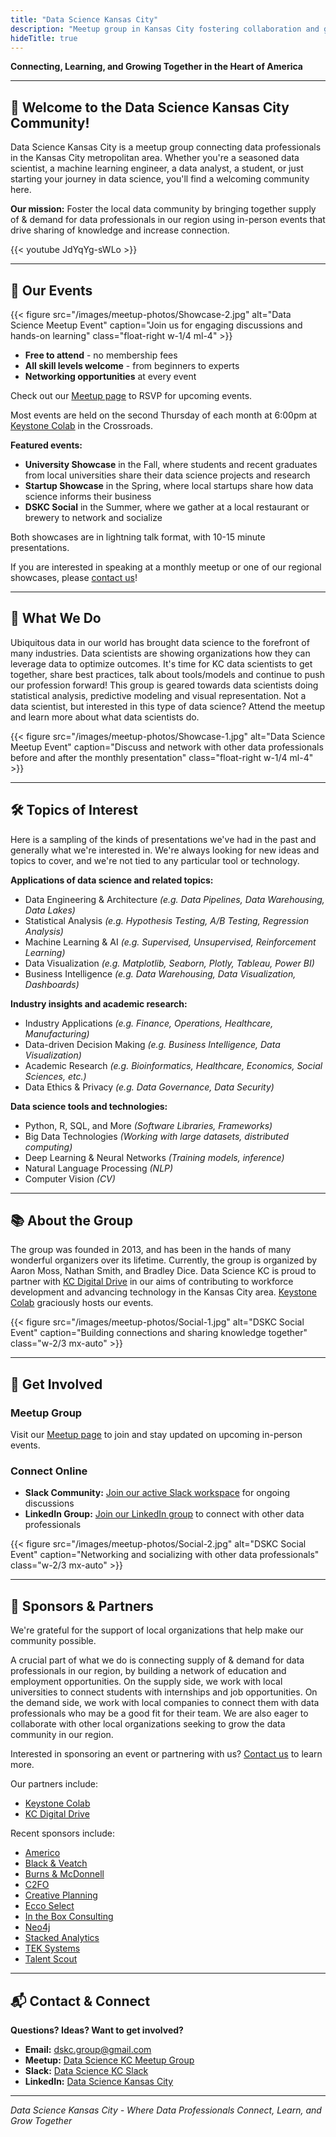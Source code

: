 ```yaml
---
title: "Data Science Kansas City"
description: "Meetup group in Kansas City fostering collaboration and growth for data professionals."
hideTitle: true
---
```


**Connecting, Learning, and Growing Together in the Heart of America**

---

## 🚀 Welcome to the Data Science Kansas City Community!

Data Science Kansas City is a meetup group connecting data professionals in the Kansas City metropolitan area. Whether you're a seasoned data scientist, a machine learning engineer, a data analyst, a student, or just starting your journey in data science, you'll find a welcoming community here.

**Our mission:** Foster the local data community by bringing together supply of & demand for data professionals in our region using in-person events that drive sharing of knowledge and increase connection.

{{< youtube JdYqYg-sWLo >}}

---

## 📅 Our Events

{{< figure src="/images/meetup-photos/Showcase-2.jpg" alt="Data Science Meetup Event" caption="Join us for engaging discussions and hands-on learning" class="float-right w-1/4 ml-4" >}}

- **Free to attend** - no membership fees
- **All skill levels welcome** - from beginners to experts
- **Networking opportunities** at every event

Check out our [Meetup page](/meetup) to RSVP for upcoming events.

Most events are held on the second Thursday of each month at 6:00pm at [Keystone Colab](https://www.keystonedistrict.org/) in the Crossroads.

**Featured events:**

- **University Showcase** in the Fall, where students and recent graduates from local universities share their data science projects and research
- **Startup Showcase** in the Spring, where local startups share how data science informs their business
- **DSKC Social** in the Summer, where we gather at a local restaurant or brewery to network and socialize

Both showcases are in lightning talk format, with 10-15 minute presentations.

If you are interested in speaking at a monthly meetup or one of our regional showcases, please [contact us](mailto:dskc.group@gmail.com)!

---

## 🎯 What We Do

Ubiquitous data in our world has brought data science to the forefront of many industries.
Data scientists are showing organizations how they can leverage data to optimize outcomes.
It's time for KC data scientists to get together, share best practices, talk about tools/models and continue to push our profession forward!
This group is geared towards data scientists doing statistical analysis, predictive modeling and visual representation.
Not a data scientist, but interested in this type of data science?
Attend the meetup and learn more about what data scientists do.

{{< figure src="/images/meetup-photos/Showcase-1.jpg" alt="Data Science Meetup Event" caption="Discuss and network with other data professionals before and after the monthly presentation" class="float-right w-1/4 ml-4" >}}

---

## 🛠️ Topics of Interest

Here is a sampling of the kinds of presentations we've had in the past and generally what we're interested in.
We're always looking for new ideas and topics to cover, and we're not tied to any particular tool or technology.

**Applications of data science and related topics:**

- Data Engineering & Architecture *(e.g. Data Pipelines, Data Warehousing, Data Lakes)*
- Statistical Analysis *(e.g. Hypothesis Testing, A/B Testing, Regression Analysis)*
- Machine Learning & AI *(e.g. Supervised, Unsupervised, Reinforcement Learning)*
- Data Visualization *(e.g. Matplotlib, Seaborn, Plotly, Tableau, Power BI)*
- Business Intelligence *(e.g. Data Warehousing, Data Visualization, Dashboards)*

**Industry insights and academic research:**

- Industry Applications *(e.g. Finance, Operations, Healthcare, Manufacturing)*
- Data-driven Decision Making *(e.g. Business Intelligence, Data Visualization)*
- Academic Research *(e.g. Bioinformatics, Healthcare, Economics, Social Sciences, etc.)*
- Data Ethics & Privacy *(e.g. Data Governance, Data Security)*

**Data science tools and technologies:**

- Python, R, SQL, and More *(Software Libraries, Frameworks)*
- Big Data Technologies *(Working with large datasets, distributed computing)*
- Deep Learning & Neural Networks *(Training models, inference)*
- Natural Language Processing *(NLP)*
- Computer Vision *(CV)*

---

## 📚 About the Group

The group was founded in 2013, and has been in the hands of many wonderful organizers over its lifetime.
Currently, the group is organized by Aaron Moss, Nathan Smith, and Bradley Dice.
Data Science KC is proud to partner with [KC Digital Drive](https://www.kcdigitaldrive.org/) in our aims of contributing to workforce development and advancing technology in the Kansas City area.
[Keystone Colab](https://www.keystonedistrict.org/) graciously hosts our events.

{{< figure src="/images/meetup-photos/Social-1.jpg" alt="DSKC Social Event" caption="Building connections and sharing knowledge together" class="w-2/3 mx-auto" >}}

---

## 🤝 Get Involved

### Meetup Group

Visit our [Meetup page](/meetup) to join and stay updated on upcoming in-person events.

### Connect Online

- **Slack Community:** [Join our active Slack workspace](/slack) for ongoing discussions
- **LinkedIn Group:** [Join our LinkedIn group](/linkedin) to connect with other data professionals

{{< figure src="/images/meetup-photos/Social-2.jpg" alt="DSKC Social Event" caption="Networking and socializing with other data professionals" class="w-2/3 mx-auto" >}}

---

## 🤗 Sponsors & Partners

We're grateful for the support of local organizations that help make our community possible.

A crucial part of what we do is connecting supply of & demand for data professionals in our region, by building a network of education and employment opportunities.
On the supply side, we work with local universities to connect students with internships and job opportunities.
On the demand side, we work with local companies to connect them with data professionals who may be a good fit for their team.
We are also eager to collaborate with other local organizations seeking to grow the data community in our region.

Interested in sponsoring an event or partnering with us? [Contact us](#contact) to learn more.

Our partners include:

- [Keystone Colab](https://www.keystonedistrict.org/)
- [KC Digital Drive](https://www.kcdigitaldrive.org/)

Recent sponsors include:

- [Americo](https://www.americo.com/)
- [Black & Veatch](https://www.bv.com/)
- [Burns & McDonnell](https://www.burnsmcdonnell.com/)
- [C2FO](https://www.c2fo.com/)
- [Creative Planning](https://www.creativeplanning.com/)
- [Ecco Select](https://www.eccoselect.com/)
- [In the Box Consulting](https://intheboxconsult.wordpress.com/about/)
- [Neo4j](https://neo4j.com/)
- [Stacked Analytics](https://stackedanalytics.com/)
- [TEK Systems](https://www.teksystems.com/)
- [Talent Scout](https://www.teamtalentscout.com/)

---

## 📬 Contact & Connect

**Questions? Ideas? Want to get involved?**

- **Email:** [dskc.group@gmail.com](mailto:dskc.group@gmail.com)
- **Meetup:** [Data Science KC Meetup Group](/meetup)
- **Slack:** [Data Science KC Slack](/slack)
- **LinkedIn:** [Data Science Kansas City](/linkedin)

---

*Data Science Kansas City - Where Data Professionals Connect, Learn, and Grow Together*
